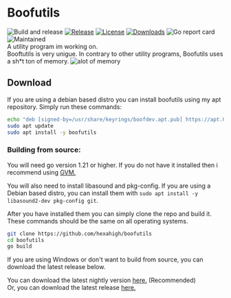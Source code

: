 # Boofutils

![Build and release](https://github.com/hexahigh/boofutils/actions/workflows/build&release.yml/badge.svg)
[![Release](https://img.shields.io/github/release/hexahigh/boofutils.svg)](https://github.com/hexahigh/boofutils/releases)
[![License](https://img.shields.io/github/license/hexahigh/boofutils)](https://github.com/hexahigh/boofutils/blob/main/LICENSE)
[![Downloads](https://img.shields.io/github/downloads/hexahigh/boofutils/total.svg)](https://github.com/hexahigh/boofutils/releases)
![Go report card](https://goreportcard.com/badge/github.com/hexahigh/boofutils)
![Maintained](https://img.shields.io/badge/status-maintained-lime.svg)<br>
A utility program im working on.
<br>
Booftutils is very unigue.
In contrary to other utility programs, Boofutils uses a sh\*t ton of memory.
![alot of memory](https://pomf2.lain.la/f/zxi1cpji.png)

## Download

If you are using a debian based distro you can install boofutils using my apt repository.
Simply run these commands:

```bash
echo "deb [signed-by=/usr/share/keyrings/boofdev.apt.pub] https://apt.080609.xyz stable main" | sudo tee -a /etc/apt/sources.list.d/boofdev.list && sudo wget -q -O /usr/share/keyrings/boofdev.apt.pub https://apt.080609.xyz/pgp-key.public
sudo apt update
sudo apt install -y boofutils
```

### Building from source:

You will need go version 1.21 or higher. If you do not have it installed then i recommend using [GVM.](https://github.com/moovweb/gvm)

You will also need to install libasound and pkg-config.
If you are using a Debian based distro, you can install them with `sudo apt install -y libasound2-dev pkg-config git`.

After you have installed them you can simply clone the repo and build it. These commands should be the same on all operating systems.

```bash
git clone https://github.com/hexahigh/boofutils
cd boofutils
go build
```

If you are using Windows or don't want to build from source, you can download the latest release below.

You can download the latest nightly version [here.](https://github.com/hexahigh/boofutils/releases/tag/latest_auto) (Recommended)<br>
Or, you can download the latest release [here.](https://github.com/hexahigh/boofutils/releases/latest)
